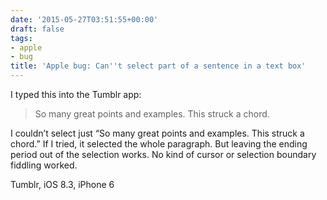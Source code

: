 ```yaml
---
date: '2015-05-27T03:51:55+00:00'
draft: false
tags:
- apple
- bug
title: 'Apple bug: Can''t select part of a sentence in a text box'
---
```


I typed this into the Tumblr app:

><p>So many great points and examples. This struck a chord.</p>

I couldn’t select just “So many great points and examples. This struck a chord.” If I tried, it selected the whole paragraph. But leaving the ending period out of the selection works. No kind of cursor or selection boundary fiddling worked.

Tumblr, iOS 8.3, iPhone 6
